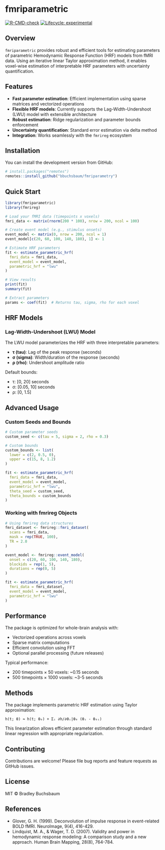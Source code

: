 # fmriparametric

<!-- badges: start -->
[![R-CMD-check](https://github.com/bbuchsbaum/fmriparametry/workflows/R-CMD-check/badge.svg)](https://github.com/bbuchsbaum/fmriparametry/actions)
[![Lifecycle: experimental](https://img.shields.io/badge/lifecycle-experimental-orange.svg)](https://lifecycle.r-lib.org/articles/stages.html#experimental)
<!-- badges: end -->

## Overview

`fmriparametric` provides robust and efficient tools for estimating parameters of parametric Hemodynamic Response Function (HRF) models from fMRI data. Using an iterative linear Taylor approximation method, it enables voxel-wise estimation of interpretable HRF parameters with uncertainty quantification.

## Features

- **Fast parameter estimation**: Efficient implementation using sparse matrices and vectorized operations
- **Flexible HRF models**: Currently supports the Lag-Width-Undershoot (LWU) model with extensible architecture
- **Robust estimation**: Ridge regularization and parameter bounds enforcement
- **Uncertainty quantification**: Standard error estimation via delta method
- **Integration**: Works seamlessly with the `fmrireg` ecosystem

## Installation

You can install the development version from GitHub:

```r
# install.packages("remotes")
remotes::install_github("bbuchsbaum/fmriparametry")
```

## Quick Start

```r
library(fmriparametric)
library(fmrireg)

# Load your fMRI data (timepoints x voxels)
fmri_data <- matrix(rnorm(200 * 100), nrow = 200, ncol = 100)

# Create event model (e.g., stimulus onsets)
event_model <- matrix(0, nrow = 200, ncol = 1)
event_model[c(20, 60, 100, 140, 180), 1] <- 1

# Estimate HRF parameters
fit <- estimate_parametric_hrf(
  fmri_data = fmri_data,
  event_model = event_model,
  parametric_hrf = "lwu"
)

# View results
print(fit)
summary(fit)

# Extract parameters
params <- coef(fit)  # Returns tau, sigma, rho for each voxel
```

## HRF Models

### Lag-Width-Undershoot (LWU) Model

The LWU model parameterizes the HRF with three interpretable parameters:

- **τ (tau)**: Lag of the peak response (seconds)
- **σ (sigma)**: Width/duration of the response (seconds)  
- **ρ (rho)**: Undershoot amplitude ratio

Default bounds:
- τ: [0, 20] seconds
- σ: [0.05, 10] seconds
- ρ: [0, 1.5]

## Advanced Usage

### Custom Seeds and Bounds

```r
# Custom parameter seeds
custom_seed <- c(tau = 5, sigma = 2, rho = 0.3)

# Custom bounds
custom_bounds <- list(
  lower = c(2, 0.5, 0),
  upper = c(15, 8, 1.2)
)

fit <- estimate_parametric_hrf(
  fmri_data = fmri_data,
  event_model = event_model,
  parametric_hrf = "lwu",
  theta_seed = custom_seed,
  theta_bounds = custom_bounds
)
```

### Working with fmrireg Objects

```r
# Using fmrireg data structures
fmri_dataset <- fmrireg::fmri_dataset(
  scans = fmri_data,
  mask = rep(TRUE, 100),
  TR = 2.0
)

event_model <- fmrireg::event_model(
  onset = c(20, 60, 100, 140, 180),
  blockids = rep(1, 5),
  durations = rep(0, 5)
)

fit <- estimate_parametric_hrf(
  fmri_data = fmri_dataset,
  event_model = event_model,
  parametric_hrf = "lwu"
)
```

## Performance

The package is optimized for whole-brain analysis with:

- Vectorized operations across voxels
- Sparse matrix computations
- Efficient convolution using FFT
- Optional parallel processing (future releases)

Typical performance:
- 200 timepoints × 50 voxels: ~0.15 seconds
- 500 timepoints × 1000 voxels: ~3-5 seconds

## Methods

The package implements parametric HRF estimation using Taylor approximation:

```
h(t; θ) ≈ h(t; θ₀) + Σᵢ ∂h/∂θᵢ|θ₀ (θᵢ - θ₀ᵢ)
```

This linearization allows efficient parameter estimation through standard linear regression with appropriate regularization.

## Contributing

Contributions are welcome! Please file bug reports and feature requests as GitHub issues.

## License

MIT © Bradley Buchsbaum

## References

- Glover, G. H. (1999). Deconvolution of impulse response in event-related BOLD fMRI. NeuroImage, 9(4), 416-429.
- Lindquist, M. A., & Wager, T. D. (2007). Validity and power in hemodynamic response modeling: A comparison study and a new approach. Human Brain Mapping, 28(8), 764-784.